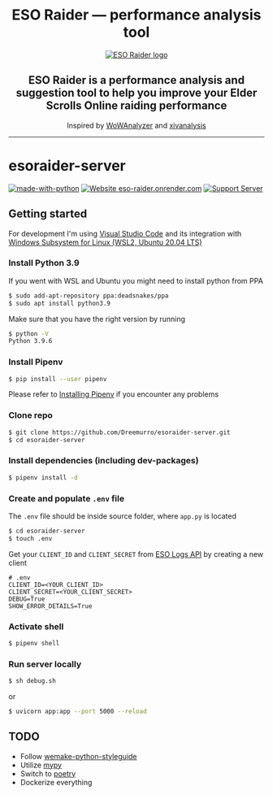 <div align="center">
  <h1>ESO Raider — performance analysis tool</h1>
  <p>
    <a href="https://eso-raider.onrender.com/">
      <img src="https://eso-raider.onrender.com/icons/favicon-128x128.png" alt="ESO Raider logo" />
    </a>
  </p>
  <h2>ESO Raider is a performance analysis and suggestion tool to help you improve your Elder Scrolls Online raiding performance</h2>
  <p>Inspired by <a href="https://wowanalyzer.com/">WoWAnalyzer</a> and <a href="https://xivanalysis.com/">xivanalysis</a></p>
</div>

---

# esoraider-server

[![made-with-python](https://img.shields.io/badge/Made%20with-Python-1f425f.svg?style=flat-square)](https://www.python.org/)
[![Website eso-raider.onrender.com](https://img.shields.io/website-up-down-green-red/https/eso-raider.onrender.com.svg?style=flat-square)](https://eso-raider.onrender.com/)
[![Support Server](https://img.shields.io/discord/871135724408295434.svg?color=7289da&label=ESO+Raider&logo=discord&style=flat-square)](https://discord.gg/KP8GpascgQ)

## Getting started

For development I'm using [Visual Studio Code](https://code.visualstudio.com/) and its integration with [Windows Subsystem for Linux (WSL2, Ubuntu 20.04 LTS)](https://docs.microsoft.com/en-us/windows/wsl/tutorials/wsl-vscode)

### Install **Python 3.9**

If you went with WSL and Ubuntu you might need to install python from PPA

```bash
$ sudo add-apt-repository ppa:deadsnakes/ppa
$ sudo apt install python3.9
```

Make sure that you have the right version by running

```bash
$ python -V
Python 3.9.6
```

### Install **Pipenv**

```bash
$ pip install --user pipenv
```

Please refer to [Installing Pipenv](https://pipenv.pypa.io/en/latest/install/#installing-pipenv) if you encounter any problems

### Clone repo

```bash
$ git clone https://github.com/Dreemurro/esoraider-server.git
$ cd esoraider-server
```

### Install dependencies (including dev-packages)

```bash
$ pipenv install -d
```

### Create and populate `.env` file

The `.env` file should be inside source folder, where `app.py` is located

```bash
$ cd esoraider-server
$ touch .env
```

Get your `CLIENT_ID` and `CLIENT_SECRET` from [ESO Logs API](https://www.esologs.com/api/clients/) by creating a new client

```dosini
# .env
CLIENT_ID=<YOUR_CLIENT_ID>
CLIENT_SECRET=<YOUR_CLIENT_SECRET>
DEBUG=True
SHOW_ERROR_DETAILS=True
```

### Activate shell

```bash
$ pipenv shell
```

### Run server locally

```bash
$ sh debug.sh
```

or

```bash
$ uvicorn app:app --port 5000 --reload
```

## TODO

- Follow [wemake-python-styleguide](https://github.com/wemake-services/wemake-python-styleguide)
- Utilize [mypy](https://github.com/python/mypy)
- Switch to [poetry](https://github.com/python-poetry/poetry)
- Dockerize everything
